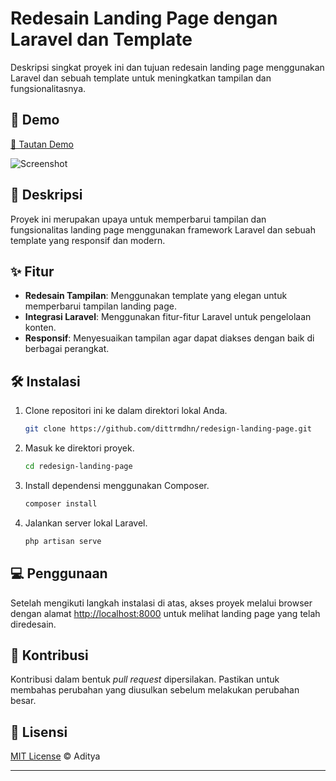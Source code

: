 # Redesain Landing Page dengan Laravel dan Template

Deskripsi singkat proyek ini dan tujuan redesain landing page menggunakan Laravel dan sebuah template untuk meningkatkan tampilan dan fungsionalitasnya.

## 🚀 Demo

[🔗 Tautan Demo](link_demo)

![Screenshot](link_screenshot.jpg)

## 📄 Deskripsi

Proyek ini merupakan upaya untuk memperbarui tampilan dan fungsionalitas landing page menggunakan framework Laravel dan sebuah template yang responsif dan modern.

## ✨ Fitur

- **Redesain Tampilan**: Menggunakan template yang elegan untuk memperbarui tampilan landing page.
- **Integrasi Laravel**: Menggunakan fitur-fitur Laravel untuk pengelolaan konten.
- **Responsif**: Menyesuaikan tampilan agar dapat diakses dengan baik di berbagai perangkat.

## 🛠️ Instalasi

1. Clone repositori ini ke dalam direktori lokal Anda.
    ```bash
    git clone https://github.com/dittrmdhn/redesign-landing-page.git
    ```
2. Masuk ke direktori proyek.
    ```bash
    cd redesign-landing-page
    ```
3. Install dependensi menggunakan Composer.
    ```bash
    composer install
    ```
4. Jalankan server lokal Laravel.
    ```bash
    php artisan serve
    ```

## 💻 Penggunaan

Setelah mengikuti langkah instalasi di atas, akses proyek melalui browser dengan alamat [http://localhost:8000](http://localhost:8000) untuk melihat landing page yang telah diredesain.

## 🤝 Kontribusi

Kontribusi dalam bentuk *pull request* dipersilakan. Pastikan untuk membahas perubahan yang diusulkan sebelum melakukan perubahan besar.

## 📝 Lisensi

[MIT License](LICENSE) © Aditya

---
